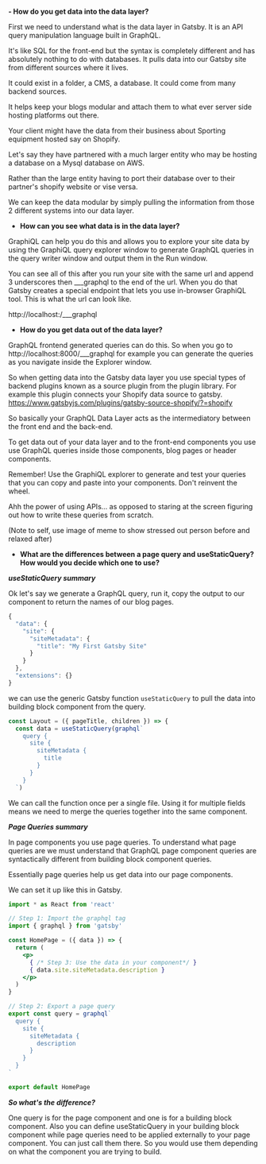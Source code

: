 **- How do you get data into the data layer?**

First we need to understand what is the data layer in Gatsby. It is an API query manipulation language built in GraphQL. 

It's like SQL for the front-end but the syntax is completely different and has absolutely nothing to do with databases. It pulls data into our Gatsby site from different sources where it lives. 

It could exist in a folder, a CMS, a database. It could come from many backend sources.

It helps keep your blogs modular and attach them to what ever server side hosting platforms out there. 

Your client might have the data from their business about Sporting equipment hosted say on Shopify. 

Let's say they have partnered with a much larger entity who may be hosting a database on a Mysql database on AWS. 

Rather than the large entity having to port their database over to their partner's shopify website or vise versa. 

We can keep the data modular by simply pulling the information from those 2 different systems into our data layer.

- **How can you see what data is in the data layer?**

GraphiQL can help you do this and allows you to explore your site data by using the GraphiQL query explorer window to generate GraphQL queries in the query writer window and output them in the Run window. 

You can see all of this after you run your site with the same url and append 3 underscores then ___graphql to the end of the url. When you do that Gatsby creates a special endpoint that lets you use  in-browser GraphiQL tool. This is what the url can look like.

http://localhost:<portal number here>/___graphql

- **How do you get data out of the data layer?**

GraphQL frontend generated queries can do this. So when you go to
http://localhost:8000/___graphql for example you can generate the queries as you navigate inside the Explorer window.

So when getting data into the Gatsby data layer you use special types of backend plugins known as a source plugin from the plugin library. For example this plugin connects your Shopify data source to gatsby. https://www.gatsbyjs.com/plugins/gatsby-source-shopify/?=shopify  

So basically your GraphQL Data Layer acts as the intermediatory between the front end and the back-end.

To get data out of your data layer and to the front-end components you use use GraphQL queries inside those components, blog pages or header components. 

Remember! Use the GraphiQL explorer to generate and test your queries that you can copy and paste into your components. Don't reinvent the wheel. 

Ahh the power of using APIs... as opposed to staring at the screen figuring out how to write these queries from scratch.

(Note to self, use image of meme to show stressed out person before and relaxed after)

- **What are the differences between a page query and useStaticQuery? How would you decide which one to use?**

***useStaticQuery summary***

Ok let's say we generate a GraphQL query, run it, copy the output to our component to return the names of our blog pages.

```jsx
{
  "data": {
    "site": {
      "siteMetadata": {
        "title": "My First Gatsby Site"
      }
    }
  },
  "extensions": {}
}
```

we can use the generic Gatsby function  `useStaticQuery` to pull the
data into building block component from the query.

```jsx
const Layout = ({ pageTitle, children }) => {
  const data = useStaticQuery(graphql`
    query {
      site {
        siteMetadata {
          title
        }
      }
    }
  `)
```

We can call the function once per a single file. Using it for multiple fields means we need to merge the queries together into the same component.

***Page Queries summary***

In page components you use page queries. To understand what page queries are we must understand that GraphQL page component queries are syntactically different from building block component queries.

Essentially page queries help us get data into our page components.

We can set it up like this in Gatsby.

```jsx
import * as React from 'react'

// Step 1: Import the graphql tag
import { graphql } from 'gatsby'

const HomePage = ({ data }) => {
  return (
    <p>
      { /* Step 3: Use the data in your component*/ }
      { data.site.siteMetadata.description }
    </p>
  )
}

// Step 2: Export a page query
export const query = graphql`
  query {
    site {
      siteMetadata {
        description
      }
    }
  }
`

export default HomePage
```

***So what's the difference?***

One query is for the page component and one is for a building block component. Also you can define useStaticQuery in your building block component while page queries need to be applied externally to your page component. You can just call them there. So you would use them depending on what the component you are trying to build.
